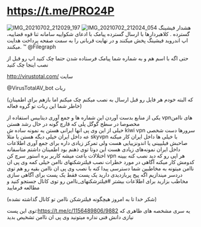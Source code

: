 # https://t.me/PRO24P
![IMG_20210702_212029_197](https://user-images.githubusercontent.com/86559971/124306912-49789900-db7c-11eb-96a0-5c8a4fb49f5d.jpg)
![IMG_20210702_212024_054](https://user-images.githubusercontent.com/86559971/124306939-51383d80-db7c-11eb-9a29-8e372379717a.jpg)
هشدار فیشینگ گسترده .
کلاهبردارها با ارسال گسترده پیامک با ادعای شکواییه سامانه ثنا قوه قضاییه، اپ اندروید فیشینگ پخش میکنند و در نهایت قربانی را به سمت صفحه پرداخت هدایت میکنند.
™ @Filegraph

حتی اگه با اسم هم و به شماره شما پیامک فرستاده شدن حتما  چک کنید
اپ رو قبل از نصب اینجا چک کنید

http://virustotal.com/ سایت

@VirusTotalAV_bot ربات

(که البته خودم هر فایل رو قبل ارسال به  نصب میکنم چک میکنم اما بازهم برای اطمینان خاطر شما این ربات تو گروه فعاله)

 یکی از منابع بدست آوردن  این شماره ها و جمع آوری دیتابیس  استفاده از vpnهای ناامن  مخصوصا در سطح گوگل پلی  که قارچ گونه در حال رشد هستن   
خیلی از این وی پی انها ایرانی هستن یه نمونه ساده ش kiwi vpn  سرورها دست شخصی عه داخل ایران خیلی دیگه هستن یا مثلا skyvpn با خیلی ها داخل ایران کار میکنه  صاحبش  فیلیپینی یا اندونزییایی هست ولی تمرکز زیادی داره برای جمع آوری اطلاعات داخل ایران
نمونه‌های زیادی هست این دوتا توی ذهنم بود اطمینان داشتم 
متاسفانه اختلالات باعث میشه  کاربر  بره استور سرچ کن vpn هر اپی رو که دید نصب کنه  بیینه کدومش کار میکنه 
آگاهی در مورد خطرات  نصب فیلترشکنهای ناامن خیلی کمه
وی پی ان ناامن میتونه به مخاطبین شما دسترسی پیدا کنه   با نصب وی پی ان ناامن بقیه رو هم توی دردسر میندازیم 
اگه پیج پربازدیدی دارید  یک پست فقط یک پست برای آگاهی سازی مخاطب بزارید برای اطلاعات بیشتر #فیلترشکنهای_ناامن رو توی کانال جستجو کنید و مطالعه فرمایید

(شکر خدا تا به امروز هیچگونه فیلترشکن ناامن تو کانال گذاشته نشده)

توی این پست‌:https://t.me/c/1156489806/9882
 یه سری مشخصه های ظاهری که نیازی دانش فنی نداره میتونید وی پی ان ناامن تشخیص بدید
